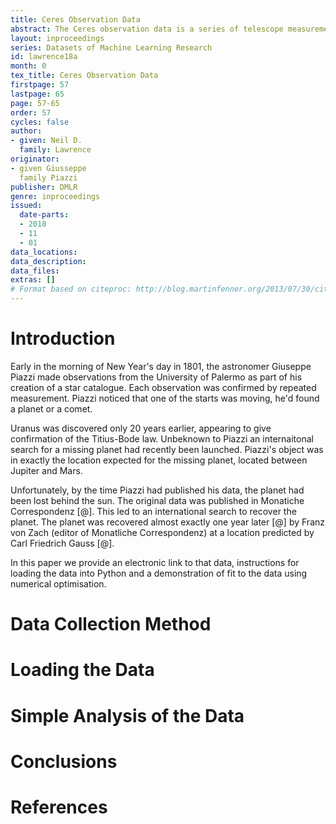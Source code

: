 ```yaml
---
title: Ceres Observation Data
abstract: The Ceres observation data is a series of telescope measurements made by Giuseppe Piazzi of the dwarf planet Ceres. 
layout: inproceedings
series: Datasets of Machine Learning Research
id: lawrence18a
month: 0
tex_title: Ceres Observation Data
firstpage: 57
lastpage: 65
page: 57-65
order: 57
cycles: false
author:
- given: Neil D.
  family: Lawrence
originator:
- given Giusseppe
  family Piazzi
publisher: DMLR
genre: inproceedings
issued:
  date-parts:
  - 2018
  - 11
  - 01
data_locations:
data_description:
data_files:
extras: []
# Format based on citeproc: http://blog.martinfenner.org/2013/07/30/citeproc-yaml-for-bibliographies/
---
```


# Introduction

Early in the morning of New Year's day in 1801, the astronomer Giuseppe Piazzi made observations from the University of Palermo as part of his creation of a star catalogue. Each observation was confirmed by repeated measurement. Piazzi noticed that one of the starts was moving, he'd found a planet or a comet.

Uranus was discovered only 20 years earlier, appearing to give confirmation of the Titius-Bode law. Unbeknown to Piazzi an internaitonal search for a missing planet had recently been launched. Piazzi's object was in exactly the location expected for the missing planet, located between Jupiter and Mars.

Unfortunately, by the time Piazzi had published his data, the planet had been lost behind the sun. The original data was published in Monatiche Correspondenz [@]. This led to an international search to recover the planet. The planet was recovered almost exactly one year later [@] by Franz von Zach (editor of Monatliche Correspondenz) at a location predicted by Carl Friedrich Gauss [@]. 

In this paper we provide an electronic link to that data, instructions for loading the data into Python and a demonstration of fit to the data using numerical optimisation. 

# Data Collection Method

# Loading the Data

# Simple Analysis of the Data

# Conclusions

# References
